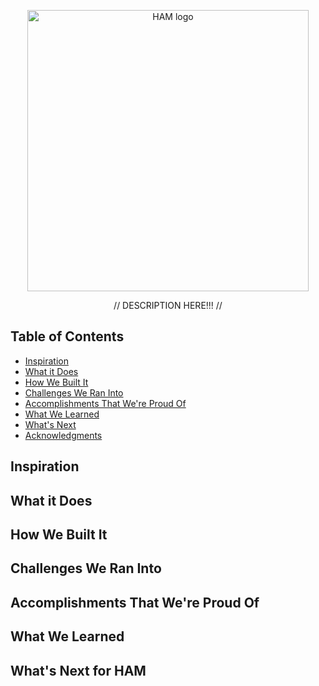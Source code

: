 <p align="center">
  <a href="https://gitpoint.co/">
    <img alt="HAM logo" title="HAM" src="https://i.postimg.cc/8kR4TZwC/ham-2.png" width="450">
  </a>
</p>

<p align="center">
  // DESCRIPTION HERE!!! //
</p>

<!-- START doctoc generated TOC please keep comment here to allow auto update -->
<!-- DON'T EDIT THIS SECTION, INSTEAD RE-RUN doctoc TO UPDATE -->
## Table of Contents

- [Inspiration](#inspiration)
- [What it Does](#what-it-does)
- [How We Built It](#how-we-built-it)
- [Challenges We Ran Into](#challenges)
- [Accomplishments That We're Proud Of](#accomplishments-that-we're-proud-of)
- [What We Learned](#what-we-learned)
- [What's Next](#what's-next)
- [Acknowledgments](#acknowledgments)

<!-- END doctoc generated TOC please keep comment here to allow auto update -->

## Inspiration

## What it Does

## How We Built It

## Challenges We Ran Into

## Accomplishments That We're Proud Of

## What We Learned

## What's Next for HAM

